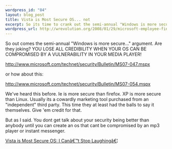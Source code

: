 ```yaml
--- 
wordpress_id: "84"
layout: blog_post
title: Vista is Most Secure OS... not
excerpt: So its time to crank out the semi-annual "Windows is more secure..." argument.  I'm sorry, but YOU LOSE ALL CREDIBILITY WHEN YOUR OS CAN BE COMPROMISED BY A VULNERABILITY IN YOUR MEDIA PLAYER!
wordpress_url: http://wrevolution.org/2008/01/29/microsoft-employee-finds-vista-more-secure-than-tiger-appletell/
---
```

So out comes the semi-annual "Windows is more secure..." argument.  Are they joking?  YOU LOSE ALL CREDIBILITY WHEN YOUR OS CAN BE COMPROMISED BY A VULNERABILITY IN YOUR MEDIA PLAYER!

http://www.microsoft.com/technet/security/Bulletin/MS07-047.mspx

or how about this:

http://www.microsoft.com/technet/security/Bulletin/MS07-054.mspx

We've heard this before.    Ie is more secure than firefox.  XP is more secure than Linux.  Usually its a cowardly marketing tool purchased from an "independent" third party.  This time they at least had the balls to say it themselves.  Give 'em credit for that.   

But as I  said.  You dont get talk about your security being better than anybody until you  can create an os that cant be compromised by an mp3 player or instant messenger.

<a href="http://opsamericas.com/?p=565">Vista is Most Secure OS: I Canâ€™t Stop Laughingâ€¦</a>


